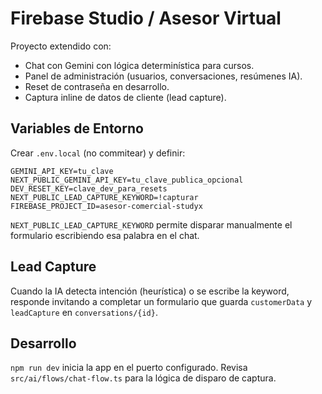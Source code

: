 # Firebase Studio / Asesor Virtual

Proyecto extendido con:
- Chat con Gemini con lógica determinística para cursos.
- Panel de administración (usuarios, conversaciones, resúmenes IA).
- Reset de contraseña en desarrollo.
- Captura inline de datos de cliente (lead capture).

## Variables de Entorno
Crear `.env.local` (no commitear) y definir:

```
GEMINI_API_KEY=tu_clave
NEXT_PUBLIC_GEMINI_API_KEY=tu_clave_publica_opcional
DEV_RESET_KEY=clave_dev_para_resets
NEXT_PUBLIC_LEAD_CAPTURE_KEYWORD=!capturar
FIREBASE_PROJECT_ID=asesor-comercial-studyx
```

`NEXT_PUBLIC_LEAD_CAPTURE_KEYWORD` permite disparar manualmente el formulario escribiendo esa palabra en el chat.

## Lead Capture
Cuando la IA detecta intención (heurística) o se escribe la keyword, responde invitando a completar un formulario que guarda `customerData` y `leadCapture` en `conversations/{id}`.

## Desarrollo
`npm run dev` inicia la app en el puerto configurado. Revisa `src/ai/flows/chat-flow.ts` para la lógica de disparo de captura.

